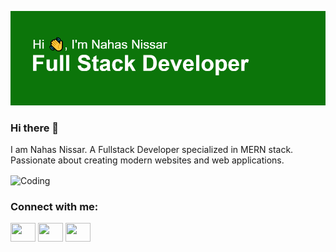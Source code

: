 [![MasterHead](https://github.com/NahasN/NahasN/blob/main/header.png
)](https://github.com/NahasN)


### Hi there 👋

I am Nahas Nissar. A Fullstack Developer specialized in MERN stack. Passionate about creating modern websites and web applications. 



  <img align="center" alt="Coding" width="600" src="https://miro.medium.com/v2/resize:fit:1400/1*yw0TnheAGN-LPneDaTlaxw.gif">


<h3 align="left">Connect with me:</h3>
<p align="left">
<a href="https://twitter.com/NahasNissar"><img align="center" src="![image](https://github.com/NahasN/NahasN/assets/51850372/65a21f55-b091-4717-ab0c-955587c931d0)
" alt="" height="30" width="40" /></a>
<a hrefhttps://www.linkedin.com/in/nahas-n/" target="blank"><img align="center" src="https://cdn.jsdelivr.net/npm/simple-icons@3.0.1/icons/linkedin.svg" alt="" height="30" width="40" /></a>
<a href="https://www.instagram.com/mr.n_a_h_a_s/?igshid=MzNlNGNkZWQ4Mg%3D%3D" target="blank"><img align="center" src="https://cdn.jsdelivr.net/npm/simple-icons@3.0.1/icons/instagram.svg" alt="" height="30" width="40" /></a>
</p>

